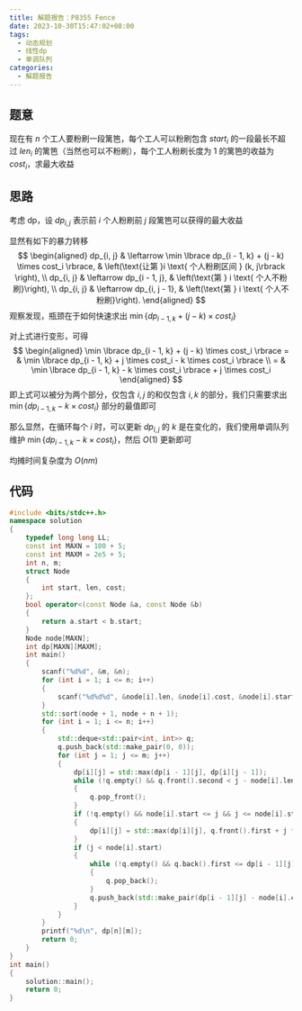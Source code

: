 ```yaml
---
title: 解题报告：P8355 Fence
date: 2023-10-30T15:47:02+08:00
tags:
  - 动态规划
  - 线性dp
  - 单调队列
categories:
  - 解题报告
---
```


## 题意

现在有 $n$ 个工人要粉刷一段篱笆，每个工人可以粉刷包含 $start_i$ 的一段最长不超过 $len_i$ 的篱笆（当然也可以不粉刷），每个工人粉刷长度为 $1$ 的篱笆的收益为 $cost_i$，求最大收益

<!-- more -->

## 思路

考虑 dp，设 $dp_{i, j}$ 表示前 $i$ 个人粉刷前 $j$ 段篱笆可以获得的最大收益

显然有如下的暴力转移
$$
\begin{aligned}
	dp_{i, j} & \leftarrow \min \lbrace dp_{i - 1, k} + (j - k) \times cost_i \rbrace, & \left(\text{让第 }i \text{ 个人粉刷区间 } (k, j\rbrack \right), \\
	dp_{i, j} & \leftarrow dp_{i - 1, j}, & \left(\text{第 } i \text{ 个人不粉刷}\right), \\
	dp_{i, j} & \leftarrow dp_{i, j - 1}, & \left(\text{第 } i \text{ 个人不粉刷}\right).
\end{aligned}
$$
观察发现，瓶颈在于如何快速求出 $\min \lbrace dp_{i - 1, k} + (j - k) \times cost_i \rbrace$

对上式进行变形，可得
$$
\begin{aligned}
\min \lbrace dp_{i - 1, k} + (j - k) \times cost_i \rbrace = & \min \lbrace dp_{i - 1, k} + j \times cost_i - k \times cost_i \rbrace \\
                                      = & \min \lbrace dp_{i - 1, k} - k \times  cost_i \rbrace + j \times cost_i
\end{aligned}
$$
即上式可以被分为两个部分，仅包含 $i, j$ 的和仅包含 $i, k$ 的部分，我们只需要求出 $\min \lbrace dp_{i - 1, k} - k \times  cost_i \rbrace$ 部分的最值即可

那么显然，在循环每个 $i$ 时，可以更新 $dp_{i, j}$ 的 $k$ 是在变化的，我们使用单调队列维护 $\min \lbrace dp_{i - 1, k} - k \times  cost_i \rbrace$，然后 $O(1)$ 更新即可

均摊时间复杂度为 $O(nm)$

## 代码

```cpp
#include <bits/stdc++.h>
namespace solution
{
    typedef long long LL;
    const int MAXN = 100 + 5;
    const int MAXM = 2e5 + 5;
    int n, m;
    struct Node
    {
        int start, len, cost;
    };
    bool operator<(const Node &a, const Node &b)
    {
        return a.start < b.start;
    }
    Node node[MAXN];
    int dp[MAXN][MAXM];
    int main()
    {
        scanf("%d%d", &m, &n);
        for (int i = 1; i <= n; i++)
        {
            scanf("%d%d%d", &node[i].len, &node[i].cost, &node[i].start);
        }
        std::sort(node + 1, node + n + 1);
        for (int i = 1; i <= n; i++)
        {
            std::deque<std::pair<int, int>> q;
            q.push_back(std::make_pair(0, 0));
            for (int j = 1; j <= m; j++)
            {
                dp[i][j] = std::max(dp[i - 1][j], dp[i][j - 1]);
                while (!q.empty() && q.front().second < j - node[i].len)
                {
                    q.pop_front();
                }
                if (!q.empty() && node[i].start <= j && j <= node[i].start + node[i].len - 1)
                {
                    dp[i][j] = std::max(dp[i][j], q.front().first + j * node[i].cost);
                }
                if (j < node[i].start)
                {
                    while (!q.empty() && q.back().first <= dp[i - 1][j] - node[i].cost * j)
                    {
                        q.pop_back();
                    }
                    q.push_back(std::make_pair(dp[i - 1][j] - node[i].cost * j, j));
                }
            }
        }
        printf("%d\n", dp[n][m]);
        return 0;
    }
}
int main()
{
    solution::main();
    return 0;
}
```

